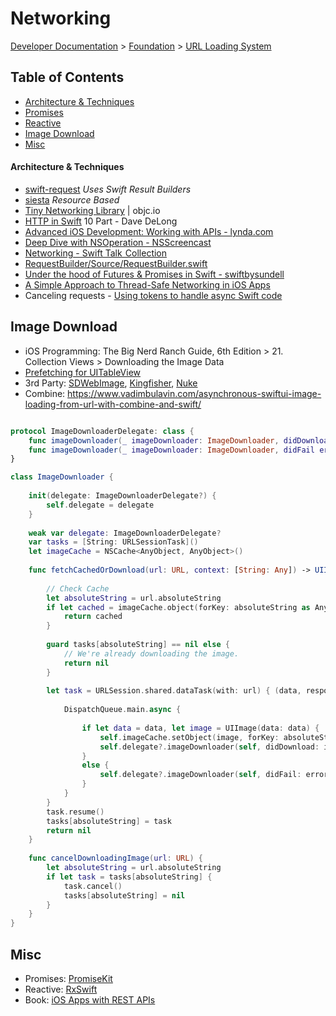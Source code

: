 # Networking

[Developer Documentation](https://developer.apple.com/documentation) > 
[Foundation](https://developer.apple.com/documentation/foundation) > 
[URL Loading System](https://developer.apple.com/documentation/foundation/url_loading_system)


## Table of Contents
- [Architecture & Techniques](#code-examples)
- [Promises](#promises)
- [Reactive](#reactive)
- [Image Download](#image-download)
- [Misc](#misc)


#### Architecture & Techniques
- [swift-request](https://github.com/carson-katri/swift-request) _Uses Swift Result Builders_
- [siesta](https://github.com/bustoutsolutions/siesta) _Resource Based_
- [Tiny Networking Library](https://talk.objc.io/episodes/S01E1-tiny-networking-library) | objc.io
- [HTTP in Swift](https://davedelong.com/blog/2020/06/27/http-in-swift-part-1/) 10 Part - Dave DeLong
- [Advanced iOS Development: Working with APIs - lynda.com](https://www.linkedin.com/learning/advanced-ios-development-working-with-apis)
- [Deep Dive with NSOperation - NSScreencast](https://nsscreencast.com/series/8-deep-dive-with-nsoperation)
- [Networking - Swift Talk  Collection ](https://talk.objc.io/collections/networking)
- [RequestBuilder/Source/RequestBuilder.swift](https://github.com/mergesort/RequestBuilder/blob/master/Source/RequestBuilder.swift)
- [Under the hood of Futures & Promises in Swift - swiftbysundell](https://www.swiftbysundell.com/posts/under-the-hood-of-futures-and-promises-in-swift)
- [A Simple Approach to Thread-Safe Networking in iOS Apps](https://robots.thoughtbot.com/a-simple-approach-to-thread-safe-networking-in-ios-apps)
- Canceling requests - [Using tokens to handle async Swift code](https://www.swiftbysundell.com/posts/using-tokens-to-handle-async-swift-code) 


## Image Download

- iOS Programming: The Big Nerd Ranch Guide, 6th Edition > 21. Collection Views > Downloading the Image Data
- [Prefetching for UITableView](https://andreygordeev.com/2017/02/20/uitableview-prefetching/)
- 3rd Party: [SDWebImage](https://github.com/SDWebImage/SDWebImage), [Kingfisher](https://github.com/onevcat/Kingfisher), [Nuke](https://github.com/kean/Nuke)
- Combine: https://www.vadimbulavin.com/asynchronous-swiftui-image-loading-from-url-with-combine-and-swift/

```swift

protocol ImageDownloaderDelegate: class {
    func imageDownloader(_ imageDownloader: ImageDownloader, didDownload image: UIImage, context: [String: Any])
    func imageDownloader(_ imageDownloader: ImageDownloader, didFail error: Error?, context: [String: Any])
}

class ImageDownloader {
    
    init(delegate: ImageDownloaderDelegate?) {
        self.delegate = delegate
    }
    
    weak var delegate: ImageDownloaderDelegate?
    var tasks = [String: URLSessionTask]()
    let imageCache = NSCache<AnyObject, AnyObject>()
    
    func fetchCachedOrDownload(url: URL, context: [String: Any]) -> UIImage? {
        
        // Check Cache
        let absoluteString = url.absoluteString
        if let cached = imageCache.object(forKey: absoluteString as AnyObject) as? UIImage {
            return cached
        }
        
        guard tasks[absoluteString] == nil else {
            // We're already downloading the image.
            return nil
        }
        
        let task = URLSession.shared.dataTask(with: url) { (data, response, error) in
            
            DispatchQueue.main.async {
                
                if let data = data, let image = UIImage(data: data) {
                    self.imageCache.setObject(image, forKey: absoluteString as AnyObject)
                    self.delegate?.imageDownloader(self, didDownload: image, context: context)
                }
                else {
                    self.delegate?.imageDownloader(self, didFail: error, context: context)
                }
            }
        }
        task.resume()
        tasks[absoluteString] = task
        return nil
    }
    
    func cancelDownloadingImage(url: URL) {
        let absoluteString = url.absoluteString
        if let task = tasks[absoluteString] {
            task.cancel()
            tasks[absoluteString] = nil
        }
    }
}
```


## Misc

- Promises: [PromiseKit](https://github.com/mxcl/PromiseKit#documentation)
- Reactive: [RxSwift](https://github.com/ReactiveX/RxSwift)
- Book: [iOS Apps with REST APIs](https://pragprog.com/book/d-cmrest/ios-apps-with-rest-apis)

